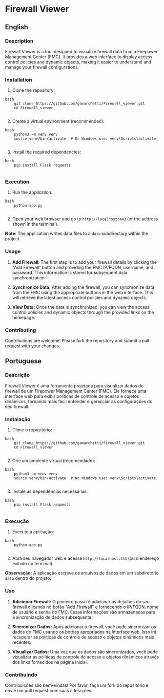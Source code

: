 # Firewall Viewer

## English

### Description

Firewall Viewer is a tool designed to visualize firewall data from a Firepower Management Center (FMC). It provides a web interface to display access control policies and dynamic objects, making it easier to understand and manage your firewall configurations.

### Installation

1.  Clone the repository:
```
bash
    git clone https://github.com/gamarchetti/Firewall_viewer.git
    cd Firewall_viewer
    
```
2.  Create a virtual environment (recommended):
```
bash
    python3 -m venv venv
    source venv/bin/activate  # On Windows use: venv\Scripts\activate
    
```
3.  Install the required dependencies:
```
bash
    pip install Flask requests
    
```
### Execution

1.  Run the application:
```
bash
    python app.py
    
```
2.  Open your web browser and go to `http://localhost:443` (or the address shown in the terminal).

**Note:** The application writes data files to a `data` subdirectory within the project.

### Usage

1.  **Add Firewall:** The first step is to add your firewall details by clicking the "Add Firewall" button and providing the FMC IP/FQDN, username, and password. This information is stored for subsequent data synchronization.

2.  **Synchronize Data:** After adding the firewall, you can synchronize data from the FMC using the appropriate buttons in the web interface. This will retrieve the latest access control policies and dynamic objects.

3.  **View Data:** Once the data is synchronized, you can view the access control policies and dynamic objects through the provided links on the homepage.

### Contributing

Contributions are welcome! Please fork the repository and submit a pull request with your changes.

## Portuguese

### Descrição

Firewall Viewer é uma ferramenta projetada para visualizar dados de firewall de um Firepower Management Center (FMC). Ele fornece uma interface web para exibir políticas de controle de acesso e objetos dinâmicos, tornando mais fácil entender e gerenciar as configurações do seu firewall.

### Instalação

1.  Clone o repositório:
```
bash
    git clone https://github.com/gamarchetti/Firewall_viewer.git
    cd Firewall_viewer
    
```
2.  Crie um ambiente virtual (recomendado):
```
bash
    python3 -m venv venv
    source venv/bin/activate  # No Windows use: venv\Scripts\activate
    
```
3.  Instale as dependências necessárias:
```
bash
    pip install Flask requests
    
```
### Execução

1.  Execute a aplicação:
```
bash
    python app.py
    
```
2.  Abra seu navegador web e acesse `http://localhost:443` (ou o endereço exibido no terminal).

**Observação:** A aplicação escreve os arquivos de dados em um subdiretório `data` dentro do projeto.

### Uso

1.  **Adicionar Firewall:** O primeiro passo é adicionar os detalhes do seu firewall clicando no botão "Add Firewall" e fornecendo o IP/FQDN, nome de usuário e senha do FMC. Essas informações são armazenadas para a sincronização de dados subsequente.

2.  **Sincronizar Dados:** Após adicionar o firewall, você pode sincronizar os dados do FMC usando os botões apropriados na interface web. Isso irá recuperar as políticas de controle de acesso e objetos dinâmicos mais recentes.

3.  **Visualizar Dados:** Uma vez que os dados são sincronizados, você pode visualizar as políticas de controle de acesso e objetos dinâmicos através dos links fornecidos na página inicial.

### Contribuindo

Contribuições são bem-vindas! Por favor, faça um fork do repositório e envie um pull request com suas alterações.